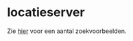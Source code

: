# locatieserver

Zie [hier](https://github.com/PDOK/locatieserver/wiki/Zoekvoorbeelden-Locatieserver) voor een aantal zoekvoorbeelden.
